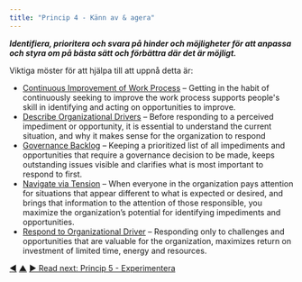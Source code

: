 ```yaml
---
title: "Princip 4 - Känn av & agera"
---
```




**_Identifiera, prioritera och svara på hinder och möjligheter för att anpassa och styra om på bästa sätt och förbättra där det är möjligt._**

Viktiga möster för att hjälpa till att uppnå detta är:

-   [Continuous Improvement of Work Process](continuous-improvement-of-work-process.html) – Getting in the habit of continuously seeking to improve the work process supports people's skill in identifying and acting on opportunities to improve.
-   [Describe Organizational Drivers](describe-organizational-drivers.html) – Before responding to a perceived impediment or opportunity, it is essential to understand the current situation, and why it makes sense for the organization to respond
-   [Governance Backlog](governance-backlog.html) – Keeping a prioritized list of all impediments and opportunities that require a governance decision to be made, keeps outstanding issues visible and clarifies what is most important to respond to first.
-   [Navigate via Tension](navigate-via-tension.html) – When everyone in the organization pays attention for situations that appear different to what is expected or desired, and brings that information to the attention of those responsible, you maximize the organization’s potential for identifying impediments and opportunities.
-   [Respond to Organizational Driver](respond-to-organizational-drivers.html) – Responding only to challenges and opportunities that are valuable for the organization,  maximizes return on investment of  limited time, energy and resources.


<div class="bottom-nav">
<a href="focus-on-value.html" title="Back to: Princip 3 – Fokusera på värde">◀</a> <a href="navigation.html" title="Up: Tre principer för navigering">▲</a> <a href="run-experiments.html" title="Read next: Princip 5 - Experimentera">▶ Read next: Princip 5 - Experimentera</a>
</div>


<script type="text/javascript">
Mousetrap.bind('g n', function() {
    window.location.href = 'run-experiments.html';
    return false;
});
</script>

